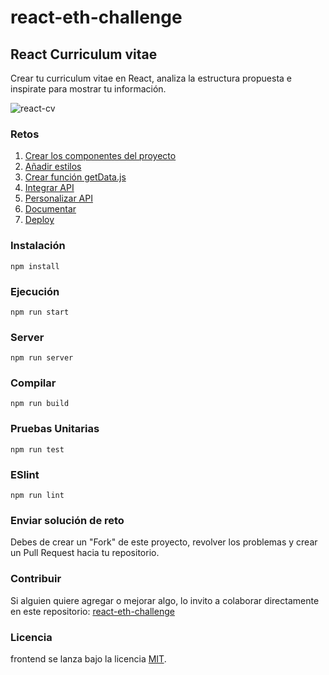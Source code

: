 # react-eth-challenge

## React Curriculum vitae

Crear tu curriculum vitae en React, analiza la estructura propuesta e inspirate para mostrar tu información.

![react-cv](https://github.com/platzi/react-eth-challenge/blob/main/screenshot.png?raw=true)

### Retos

1. [Crear los componentes del proyecto](https://github.com/platzi/react-eth-challenge/issues/1)
2. [Añadir estilos](https://github.com/platzi/react-eth-challenge/issues/2)
3. [Crear función getData.js](https://github.com/platzi/react-eth-challenge/issues/3)
4. [Integrar API](https://github.com/platzi/react-eth-challenge/issues/4)
5. [Personalizar API](https://github.com/platzi/react-eth-challenge/issues/5)
6. [Documentar](https://github.com/platzi/react-eth-challenge/issues/6)
7. [Deploy](https://github.com/platzi/react-eth-challenge/issues/7)

### Instalación

```
npm install
```

### Ejecución

```
npm run start
```

### Server

```
npm run server
```

### Compilar

```
npm run build
```

### Pruebas Unitarias

```
npm run test
```

### ESlint

```
npm run lint
```

### Enviar solución de reto

Debes de crear un "Fork" de este proyecto, revolver los problemas y crear un Pull Request hacia tu repositorio.

### Contribuir

Si alguien quiere agregar o mejorar algo, lo invito a colaborar directamente en este repositorio: [react-eth-challenge](https://github.com/platzi/react-eth-challenge/)

### Licencia

frontend se lanza bajo la licencia [MIT](https://opensource.org/licenses/MIT).
